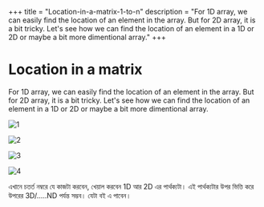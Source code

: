 +++
title = "Location-in-a-matrix-1-to-n"
description = "For 1D array, we can easily find the location of an element in the array. But for 2D array, it is a bit tricky. Let's see how we can find the location of an element in a 1D or 2D or maybe a bit more dimentional array."
+++

# Location in a matrix 

For 1D array, we can easily find the location of an element in the array. But for 2D array, it is a bit tricky. Let's see how we can find the location of an element in a 1D or 2D or maybe a bit more dimentional array.

![1](https://github.com/SharafatKarim/logs/assets/93897936/2d2927f6-a8ef-4c62-b3d5-09769725efe2)

![2](https://github.com/SharafatKarim/logs/assets/93897936/788d348c-af0a-4d75-9a46-28bef37804ab)

![3](https://github.com/SharafatKarim/logs/assets/93897936/02ba81a7-6332-42fc-9c28-001d78fad36f)

![4](https://github.com/SharafatKarim/logs/assets/93897936/89395a62-f138-4cd5-b5eb-72f6619a7399)

এখানে চতর্ত নম্বরে যে কাজটা করবেন, খেয়াল করবেন 1D আর 2D এর পার্থক্যটা। এই পার্থক্যটার উপর ভিত্তি করে উপরের 3D/.....ND পর্যন্ত সম্ভব। যেটা বই এ পাবেন।

